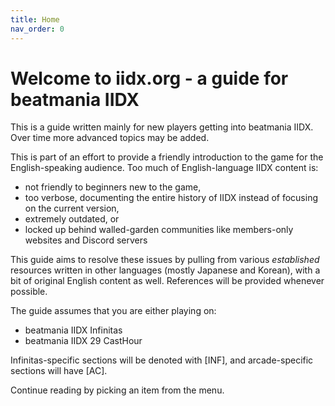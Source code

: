 ```yaml
---
title: Home
nav_order: 0
---
```


# Welcome to iidx.org - a guide for beatmania IIDX

This is a guide written mainly for new players getting into beatmania IIDX. Over time more advanced topics may be added.

This is part of an effort to provide a friendly introduction to the game for the English-speaking audience. Too much of English-language IIDX content is:

* not friendly to beginners new to the game,
* too verbose, documenting the entire history of IIDX instead of focusing on the current version,
* extremely outdated, or
* locked up behind walled-garden communities like members-only websites and Discord servers

This guide aims to resolve these issues by pulling from various *established* resources written in other languages (mostly Japanese and Korean), with a bit of original English content as well. References will be provided whenever possible.

The guide assumes that you are either playing on:
 * beatmania IIDX Infinitas
 * beatmania IIDX 29 CastHour

Infinitas-specific sections will be denoted with [INF], and arcade-specific sections will have [AC].

Continue reading by picking an item from the menu.
